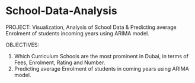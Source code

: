 # School-Data-Analysis
PROJECT:
Visualization, Analysis of School Data & Predicting average Enrolment of students incoming years using ARIMA model.

OBJECTIVES:
1.	Which Curriculum Schools are the most prominent in Dubai, in terms of Fees, Enrolment, Rating and Number.
2.	Predicting average Enrolment of students in coming years using ARIMA model.




